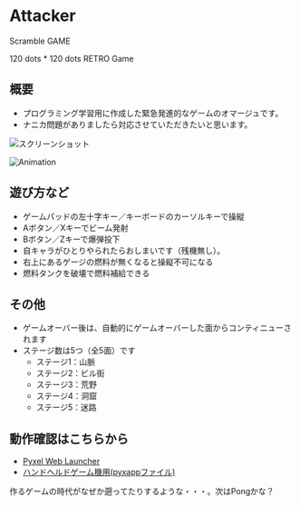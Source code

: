 # Attacker
Scramble GAME

120 dots * 120 dots RETRO Game

## 概要
- プログラミング学習用に作成した緊急発進的なゲームのオマージュです。
- ナニカ問題がありましたら対応させていただきたいと思います。

![スクリーンショット](https://cdn-ak.f.st-hatena.com/images/fotolife/H/Hiesuke/20240623/20240623110015.png)

![Animation](https://cdn-ak.f.st-hatena.com/images/fotolife/H/Hiesuke/20240623/20240623105719.gif)


## 遊び方など
- ゲームパッドの左十字キー／キーボードのカーソルキーで操縦
- Aボタン／Xキーでビーム発射
- Bボタン／Zキーで爆弾投下
- 自キャラがひとりやられたらおしまいです（残機無し）。
- 右上にあるゲージの燃料が無くなると操縦不可になる
- 燃料タンクを破壊で燃料補給できる

## その他
- ゲームオーバー後は、自動的にゲームオーバーした面からコンティニューされます
- ステージ数は5つ（全5面）です
  - ステージ1：山脈
  - ステージ2：ビル街
  - ステージ3：荒野
  - ステージ4：洞窟
  - ステージ5：迷路

## 動作確認はこちらから
- [Pyxel Web Launcher](https://kitao.github.io/pyxel/wasm/launcher/?run=Hiekichi.Attacker.Attacker120)
- [ハンドヘルドゲーム機用(pyxappファイル)](https://github.com/Hiekichi/Attacker/blob/main/Attacker.pyxapp)

作るゲームの時代がなぜか遡ってたりするような・・・。次はPongかな？
